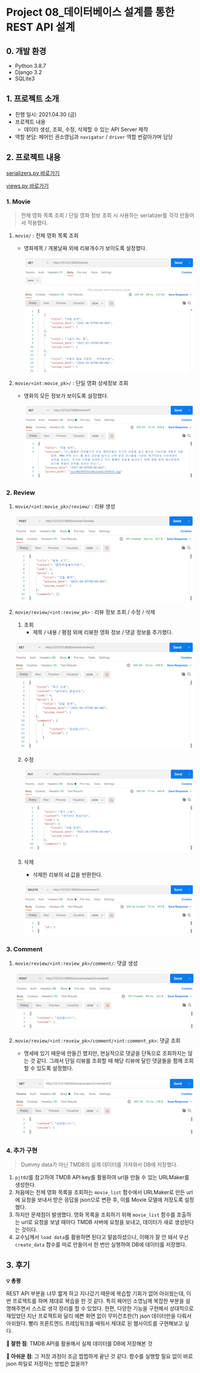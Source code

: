 # Project 08_데이터베이스 설계를 통한 REST API 설계

## 0. 개발 환경

- Python 3.8.7
- Django 3.2
- SQLite3



## 1. 프로젝트 소개

- 진행 일시: 2021.04.30 (금)
- 프로젝트 내용
  - 데이터 생성, 조회, 수정, 삭제할 수 있는 API Server 제작
- 역할 분담: 페어인 권소영님과 `navigator` / `driver` 역할 번갈아가며 담당



## 2. 프로젝트 내용

[serializers.py 바로가기](movies/serializers.py)

[views.py 바로가기](movies/views.py)

### 1. Movie

> 전체 영화 목록 조회 / 단일 영화 정보 조회 시 사용하는 serializer를 각각 만들어서 적용했다.

1. `movie/` : 전체 영화 목록 조회

   - 영화제목 / 개봉날짜 외에 리뷰개수가 보이도록 설정했다.

     ![](README.assets/movie_list.PNG)

2. `movie/<int:movie_pk>/` : 단일 영화 상세정보 조회

   - 영화의 모든 정보가 보이도록 설정했다.

     ![](README.assets/movie_detail.PNG)



### 2. Review

1. `movie/<int:movie_pk>/review/` : 리뷰 생성

   ![](README.assets/review_create.PNG)

2. `movie/review/<int:review_pk>` : 리뷰 정보 조회 / 수정 / 삭제

   1. 조회
      - 제목 / 내용 / 평점 외에 리뷰한 영화 정보 / 댓글 정보를 추가했다.

   ![](README.assets/review_read.PNG)

   2. 수정

      ![](README.assets/review_update.PNG)

   3. 삭제

      - 삭제한 리뷰의 id 값을 반환한다.

      ![](README.assets/review_delete.PNG)



### 3. Comment

1. `movie/review/<int:review_pk>/comment/`: 댓글 생성

   ![](README.assets/comment_create.PNG)

2. `movie/review/<int:reveiw_pk>/comment/<int:comment_pk>`: 댓글 조회

   - 명세에 있기 때문에 만들긴 했지만, 현실적으로 댓글을 단독으로 조회하지는 않는 것 같다. 그래서 단일 리뷰를 조회할 때 해당 리뷰에 달린 댓글들을 함께 조회할 수 있도록 설정했다.

   ![](README.assets/comment_read.PNG)



### 4. 추가 구현

> Dummy data가 아닌 TMDB의 실제 데이터를 가져와서 DB에 저장했다.

1. `pjt02`를 참고하여 TMDB API key를 활용하여 url을 만들 수 있는 URLMaker를 생성한다.
2. 처음에는 전체 영화 목록을 조회하는 `movie_list` 함수에서 URLMaker로 만든 url에 요청을 보내서 받은 응답을 json으로 변환 후, 이를 Movie 모델에 저장도록 설정했다.
3. 하지만 문제점이 발생했다. 영화 목록을 조회하기 위해 `movie_list` 함수를 호출하는 url로 요청을 보낼 때마다 TMDB 서버에 요청을 보내고, 데이터가 새로 생성된다는 것이다.
4. 교수님께서 `load data`를 활용하면 된다고 말씀하셨으나, 이해가 잘 안 돼서 우선 `create_data` 함수를 따로 만들어서 한 번만 실행하여 DB에 데이터를 저장했다.



## 3. 후기

**💡 총평**

REST API 부분을 너무 짧게 하고 지나갔기 때문에 복습할 기회가 없어 아쉬웠는데, 이번 프로젝트를 하며 제대로 복습을 한 것 같다. 특히 페어인 소영님께 복잡한 부분을 설명해주면서 스스로 생각 정리를 할 수 있었다. 한편, 다양한 기능을 구현해서 상대적으로 재밌었던 지난 프로젝트와 달리 예쁜 화면 없이 무미건조한(?) json 데이터만을 다뤄서 아쉬웠다. 빨리 프론트엔드 프레임워크를 배워서 제대로 된 웹사이트를 구현해보고 싶다.



**🙂 잘한 점**: TMDB API를 활용해서 실제 데이터를 DB에 저장해본 것

**🙁 아쉬운 점**: 그 저장 과정이 조금 찝찝하게 끝난 것 같다. 함수를 실행할 필요 없이 바로 json 파일로 저장하는 방법은 없을까? 

